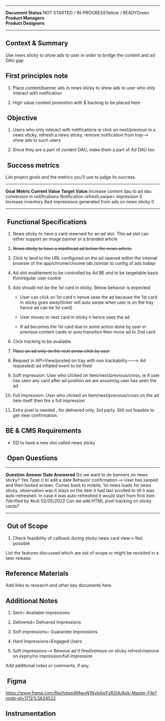  ----------------------- ----------------------------------------------
  **Document Status**     NOT STARTED / IN-PROGRESSYellow / READYGreen
  **Product Managers**    
  **Product Designers**   
  ----------------------- ----------------------------------------------

## Context & Summary

Use news sticky to show ads to user in order to bridge the content and
ad DAU gap

## First principles note

1.  Place content/banner ads in news sticky to show ads to user who only
    interact with notification

2.  High value content promotion with \$ backing to be placed here

##  Objective

1.  Users who only interact with notifications ie click on next/previous
    in a news sticky, refresh a news sticky, remove notification from
    tray\--\> show ads to such users

2.  Since they are a part of content DAU, make them a part of Ad DAU too

##  Success metrics

List project goals and the metrics you\'ll use to judge its success.

  ------------------------------------------------------------ ----------------------------------------------- ------------------- ------------------
  **Goal**                                                     **Metric**                                      **Current Value**   **Target Value**
  Increase content dau to ad dau conversion in notifications   Notification refresh,swipe= impression          0                   
  Increase inventory Bed                                       impressions generated from ads on news sticky   0                   
  ------------------------------------------------------------ ----------------------------------------------- ------------------- ------------------

##  Functional Specifications

1.  News sticky to have a card reserved for an ad slot. This ad slot can
    either support an image banner or a branded article

2.  ~~News sticky to have a masthead ad below the news article.~~

3.  Click to land to the URL configured on the ad opened within the
    internal browser of the app/chrome/chrome tab.(similar to config of
    ads today)

4.  Ad slot enablement to be controlled by Ad BE and to be targetable
    basis thin/regular user cookie

5.  Ads should not be the 1st card in sticky. Below behavior is
    expected:

    - User can click on 1st card n hence sees the ad because the 1st
      card in sticky goes away(ticker will auto swipe when user is on
      the tray hence ad can be 1st card)

    - User moves to next card in sticky n hence sees the ad

    - If ad becomes the 1st card due to some action done by user in
      previous content cards or auto transition then move ad to 2nd card

6.  Click tracking to be available

7.  ~~Place an ad only on the next arrow click by user~~

8.  Request in API=View/posted on tray with non trackability\-\--\> Ad
    requested/ ad inflated event to be fired

9.  Soft impression: User who clicked on item/next/previous/cross; ie if
    user has seen any card after ad position we are assuming user has
    seen the ad

10. Full Impression: User who clicked on item/next/previous/cross on the
    ad item itself then fire a full impression

11. Extra pixel is needed , for delivered only, 3rd party. Still not
    feasible to get view confirmation.

## BE & CMS Requirements

- DD to have a new slot called news sticky

##  Open Questions

  -------------------------------------------------------------------------------------------------------------------------- -------------------------------------------------------------------------------------------------------------------------------------------------------------------------- -----------------------
  **Question**                                                                                                               **Answer**                                                                                                                                                                 **Date Answered**
  Do we want to do banners on news sticky?                                                                                   Yes                                                                                                                                                                        Type // to add a date
  Behavior confirmation\--\> User has swiped and then locked screen. Comes back to mobile, 1st news loads for news sticky.   observation was it stays on the item it had last scrolled to till it was auto-refreshed. In case it was auto-refreshed it would start from first item (Verified by Atul)   02/05/2022
  Can we add HTML pixel tracking on sticky cards?                                                                                                                                                                                                                                                       
  -------------------------------------------------------------------------------------------------------------------------- -------------------------------------------------------------------------------------------------------------------------------------------------------------------------- -----------------------

##  Out of Scope

1.  Check feasibility of callback during sticky news card view→ Not
    possible

List the features discussed which are out of scope or might be revisited
in a later release.

## Reference Materials

Add links to research and other key documents here.

## Additional Notes

1.  Sent= Available impressions

2.  Delivered= Delivered Impressions

3.  Soft impressions= Guarantee Impressions

4.  Hard Impressions=Engaged Users

5.  Soft Impressions\--\> Remove ad if fired/remove on sticky
    refresh/remove on expiry/no impression/full impression

Add additional notes or comments, if any.

##  Figma

https://www.figma.com/file/hdwp9MwoN1Nvb4ipYzR2tA/Ads-Master-File?node-id=1712%3A24522

## Instrumentation

